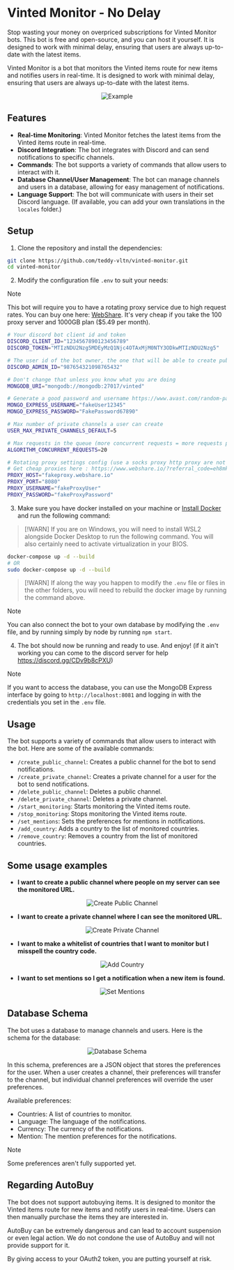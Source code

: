 # Vinted Monitor - No Delay

Stop wasting your money on overpriced subscriptions for Vinted Monitor bots. This bot is free and open-source, and you can host it yourself. It is designed to work with minimal delay, ensuring that users are always up-to-date with the latest items.

Vinted Monitor is a bot that monitors the Vinted items route for new items and notifies users in real-time. It is designed to work with minimal delay, ensuring that users are always up-to-date with the latest items.

<p align="center">
  <img src="./doc/example_items.png" alt="Example" style="max-height: 400px; width: auto;">
</p>

## Features

- **Real-time Monitoring**: Vinted Monitor fetches the latest items from the Vinted items route in real-time.
- **Discord Integration**: The bot integrates with Discord and can send notifications to specific channels.
- **Commands**: The bot supports a variety of commands that allow users to interact with it.
- **Database Channel/User Management**: The bot can manage channels and users in a database, allowing for easy management of notifications.
- **Language Support**: The bot will communicate with users in their set Discord language. (If available, you can add your own translations in the `locales` folder.)

## Setup

1. Clone the repository and install the dependencies:

```bash
git clone https://github.com/teddy-vltn/vinted-monitor.git
cd vinted-monitor
```

2. Modify the configuration file `.env` to suit your needs:

> [!NOTE]
> This bot will require you to have a rotating proxy service due to high request rates. You can buy one here: [WebShare](https://www.webshare.io/?referral_code=eh8mkj0b6ral). It's very cheap if you take the 100 proxy server and 1000GB plan ($5.49 per month).

```sh
# Your discord bot client id and token
DISCORD_CLIENT_ID="1234567890123456789"
DISCORD_TOKEN="MTIzNDU2Nzg5MDEyMzQ1Njc4OTAxMjM0NTY3ODkwMTIzNDU2Nzg5"

# The user id of the bot owner, the one that will be able to create public channels
DISCORD_ADMIN_ID="987654321098765432"

# Don't change that unless you know what you are doing
MONGODB_URI="mongodb://mongodb:27017/vinted"

# Generate a good password and username https://www.avast.com/random-password-generator
MONGO_EXPRESS_USERNAME="fakeUser12345"
MONGO_EXPRESS_PASSWORD="FakePassword67890"

# Max number of private channels a user can create
USER_MAX_PRIVATE_CHANNELS_DEFAULT=5

# Max requests in the queue (more concurrent requests = more requests per second = more memory usage)
ALGORITHM_CONCURRENT_REQUESTS=20

# Rotating proxy settings config (use a socks proxy http proxy are not supported)
# Get cheap proxies here : https://www.webshare.io/?referral_code=eh8mkj0b6ral
PROXY_HOST="fakeproxy.webshare.io"
PROXY_PORT="8080"
PROXY_USERNAME="fakeProxyUser"
PROXY_PASSWORD="fakeProxyPassword"
```

3. Make sure you have docker installed on your machine or [Install Docker](https://docs.docker.com/engine/install/) and run the following command:

> [!WARN]
> If you are on Windows, you will need to install WSL2 alongside Docker Desktop to run the following command. You will also certainly need to activate virtualization in your BIOS.

```bash
docker-compose up -d --build
# OR
sudo docker-compose up -d --build
```

> [!WARN]
> If along the way you happen to modify the `.env` file or files in the other folders, you will need to rebuild the docker image by running the command above.

> [!NOTE]
> You can also connect the bot to your own database by modifying the `.env` file, and by running simply by node by running `npm start`.

4. The bot should now be running and ready to use. And enjoy! (if it ain't working you can come to the discord server for help https://discord.gg/CDv9b8cPXU)

> [!NOTE]
> If you want to access the database, you can use the MongoDB Express interface by going to `http://localhost:8081` and logging in with the credentials you set in the `.env` file.

## Usage

The bot supports a variety of commands that allow users to interact with the bot. Here are some of the available commands:
- `/create_public_channel`: Creates a public channel for the bot to send notifications.
- `/create_private_channel`: Creates a private channel for a user for the bot to send notifications.
- `/delete_public_channel`: Deletes a public channel.
- `/delete_private_channel`: Deletes a private channel.
- `/start_monitoring`: Starts monitoring the Vinted items route.
- `/stop_monitoring`: Stops monitoring the Vinted items route.
- `/set_mentions`: Sets the preferences for mentions in notifications.
- `/add_country`: Adds a country to the list of monitored countries.
- `/remove_country`: Removes a country from the list of monitored countries.

## Some usage examples

- **I want to create a public channel where people on my server can see the monitored URL.**

  <p align="center">
    <img src="./doc/create_public_channel.png" alt="Create Public Channel" style="max-height: 200px; width: auto;">
  </p>

- **I want to create a private channel where I can see the monitored URL.**

  <p align="center">
    <img src="./doc/create_private_channel.png" alt="Create Private Channel" style="max-height: 200px; width: auto;">
  </p>

- **I want to make a whitelist of countries that I want to monitor but I misspell the country code.**

  <p align="center">
    <img src="./doc/add_country_error.png" alt="Add Country" style="max-height: 200px; width: auto;">
  </p>

- **I want to set mentions so I get a notification when a new item is found.**

  <p align="center">
    <img src="./doc/set_mentions.png" alt="Set Mentions" style="max-height: 200px; width: auto;">
  </p>

## Database Schema

The bot uses a database to manage channels and users. Here is the schema for the database:

<p align="center">
  <img src="./doc/relations.png" alt="Database Schema" style="max-height: 200px; width: auto;">
</p>

In this schema, preferences are a JSON object that stores the preferences for the user. When a user creates a channel, their preferences will transfer to the channel, but individual channel preferences will override the user preferences.

Available preferences:
- Countries: A list of countries to monitor.
- Language: The language of the notifications.
- Currency: The currency of the notifications.
- Mention: The mention preferences for the notifications.

> [!NOTE]
> Some preferences aren't fully supported yet.

## Regarding AutoBuy

The bot does not support autobuying items. It is designed to monitor the Vinted items route for new items and notify users in real-time. Users can then manually purchase the items they are interested in.

AutoBuy can be extremely dangerous and can lead to account suspension or even legal action. We do not condone the use of AutoBuy and will not provide support for it.

By giving access to your OAuth2 token, you are putting yourself at risk.
